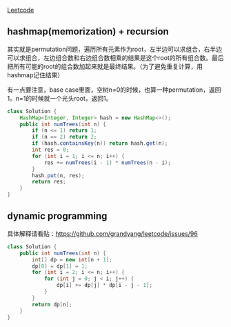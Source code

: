 [Leetcode](https://leetcode.com/problems/unique-binary-search-trees/)

## hashmap(memorization) + recursion

其实就是permutation问题，遍历所有元素作为root，左半边可以求组合，右半边可以求组合，左边组合数和右边组合数相乘的结果是这个root的所有组合数。最后把所有可能的root的组合数加起来就是最终结果。（为了避免重复计算，用hashmap记住结果）

有一点要注意，base case里面，空树n=0的时候，也算一种permutation，返回1。n=1的时候就一个光头root，返回1。

```java
class Solution {
    HashMap<Integer, Integer> hash = new HashMap<>();
    public int numTrees(int n) {
        if (n <= 1) return 1;
        if (n == 2) return 2;
        if (hash.containsKey(n)) return hash.get(n);
        int res = 0;
        for (int i = 1; i <= n; i++) {
            res += numTrees(i - 1) * numTrees(n - i);
        }
        hash.put(n, res);
        return res;
    }
}
```

## dynamic programming

具体解释请看贴：https://github.com/grandyang/leetcode/issues/96

```java
class Solution {
    public int numTrees(int n) {
        int[] dp = new int[n + 1];
        dp[0] = dp[1] = 1;
        for (int i = 2; i <= n; i++) {
            for (int j = 0; j < i; j++) {
                dp[i] += dp[j] * dp[i - j - 1];
            }
        }
        return dp[n];
    }
}
```
